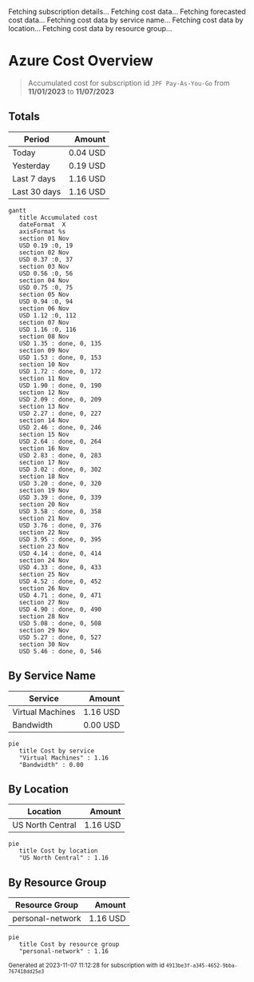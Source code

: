 Fetching subscription details...
Fetching cost data...
Fetching forecasted cost data...
Fetching cost data by service name...
Fetching cost data by location...
Fetching cost data by resource group...
# Azure Cost Overview

> Accumulated cost for subscription id `JPF Pay-As-You-Go` from **11/01/2023** to **11/07/2023**

## Totals

|Period|Amount|
|---|---:|
|Today|0.04 USD|
|Yesterday|0.19 USD|
|Last 7 days|1.16 USD|
|Last 30 days|1.16 USD|

```mermaid
gantt
   title Accumulated cost
   dateFormat  X
   axisFormat %s
   section 01 Nov
   USD 0.19 :0, 19
   section 02 Nov
   USD 0.37 :0, 37
   section 03 Nov
   USD 0.56 :0, 56
   section 04 Nov
   USD 0.75 :0, 75
   section 05 Nov
   USD 0.94 :0, 94
   section 06 Nov
   USD 1.12 :0, 112
   section 07 Nov
   USD 1.16 :0, 116
   section 08 Nov
   USD 1.35 : done, 0, 135
   section 09 Nov
   USD 1.53 : done, 0, 153
   section 10 Nov
   USD 1.72 : done, 0, 172
   section 11 Nov
   USD 1.90 : done, 0, 190
   section 12 Nov
   USD 2.09 : done, 0, 209
   section 13 Nov
   USD 2.27 : done, 0, 227
   section 14 Nov
   USD 2.46 : done, 0, 246
   section 15 Nov
   USD 2.64 : done, 0, 264
   section 16 Nov
   USD 2.83 : done, 0, 283
   section 17 Nov
   USD 3.02 : done, 0, 302
   section 18 Nov
   USD 3.20 : done, 0, 320
   section 19 Nov
   USD 3.39 : done, 0, 339
   section 20 Nov
   USD 3.58 : done, 0, 358
   section 21 Nov
   USD 3.76 : done, 0, 376
   section 22 Nov
   USD 3.95 : done, 0, 395
   section 23 Nov
   USD 4.14 : done, 0, 414
   section 24 Nov
   USD 4.33 : done, 0, 433
   section 25 Nov
   USD 4.52 : done, 0, 452
   section 26 Nov
   USD 4.71 : done, 0, 471
   section 27 Nov
   USD 4.90 : done, 0, 490
   section 28 Nov
   USD 5.08 : done, 0, 508
   section 29 Nov
   USD 5.27 : done, 0, 527
   section 30 Nov
   USD 5.46 : done, 0, 546
```

## By Service Name

|Service|Amount|
|---|---:|
|Virtual Machines|1.16 USD|
|Bandwidth|0.00 USD|

```mermaid
pie
   title Cost by service
   "Virtual Machines" : 1.16
   "Bandwidth" : 0.00
```

## By Location

|Location|Amount|
|---|---:|
|US North Central|1.16 USD|

```mermaid
pie
   title Cost by location
   "US North Central" : 1.16
```

## By Resource Group

|Resource Group|Amount|
|---|---:|
|personal-network|1.16 USD|

```mermaid
pie
   title Cost by resource group
   "personal-network" : 1.16
```

<sup>Generated at 2023-11-07 11:12:28 for subscription with id `4913be3f-a345-4652-9bba-767418dd25e3`</sup>
